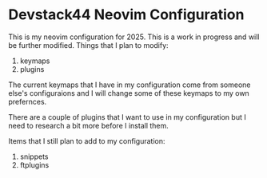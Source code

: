 # Devstack44 Neovim Configuration

This is my neovim configuration for 2025. This is a work in progress and will be further modified.
Things that I plan to modify:
1. keymaps 
2. plugins

The current keymaps that I have in my configuration come from someone else's configuraions and I will change some of these keymaps to my own prefernces.

There are a couple of plugins that I want to use in my configuration but I need to research a bit more before I install them.

Items that I still plan to add to my configuration:
1. snippets
2. ftplugins
